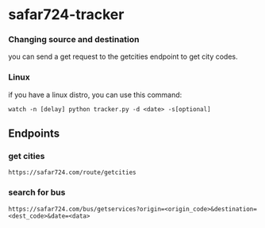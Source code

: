 # safar724-tracker

### Changing source and destination
you can send a get request to the getcities endpoint to get city codes.

### Linux
if you have a linux distro, you can use this command:

```watch -n [delay] python tracker.py -d <date> -s[optional]```

## Endpoints
### get cities

```https://safar724.com/route/getcities```

### search for bus

```https://safar724.com/bus/getservices?origin=<origin_code>&destination=<dest_code>&date=<data>```
